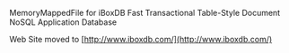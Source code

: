 MemoryMappedFile for iBoxDB Fast Transactional Table-Style Document NoSQL Application Database


Web Site moved to [http://www.iboxdb.com/](http://www.iboxdb.com/)
